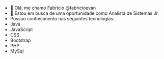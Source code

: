 - 👋 Olá, me chamo Fabrício @fabricioevan
- 👀 Estou em busca de uma oportunidade como Analista de Sistemas Jr.
- Possuo conhecimento nas seguintes tecnologias:
- Java
- JavaScript
- CSS
- Bootstrap 
- PHP
- MySql
